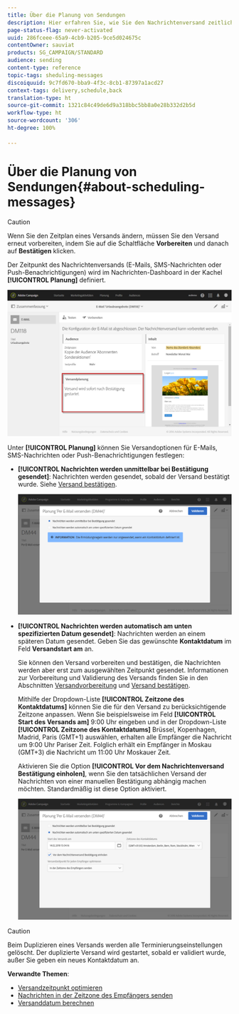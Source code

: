 ```yaml
---
title: Über die Planung von Sendungen
description: Hier erfahren Sie, wie Sie den Nachrichtenversand zeitlich planen können.
page-status-flag: never-activated
uuid: 286fceee-65a9-4cb9-b205-9ce5d024675c
contentOwner: sauviat
products: SG_CAMPAIGN/STANDARD
audience: sending
content-type: reference
topic-tags: sheduling-messages
discoiquuid: 9c7fd670-bba9-4f3c-8cb1-87397a1acd27
context-tags: delivery,schedule,back
translation-type: ht
source-git-commit: 1321c84c49de6d9a318bbc5bb8a0e28b332d2b5d
workflow-type: ht
source-wordcount: '306'
ht-degree: 100%

---
```



# Über die Planung von Sendungen{#about-scheduling-messages}

>[!CAUTION]
>
>Wenn Sie den Zeitplan eines Versands ändern, müssen Sie den Versand erneut vorbereiten, indem Sie auf die Schaltfläche **Vorbereiten** und danach auf **Bestätigen** klicken.

Der Zeitpunkt des Nachrichtenversands (E-Mails, SMS-Nachrichten oder Push-Benachrichtigungen) wird im Nachrichten-Dashboard in der Kachel **[!UICONTROL Planung]** definiert.

![](assets/delivery_dashboard.png)

Unter **[!UICONTROL Planung]** können Sie Versandoptionen für E-Mails, SMS-Nachrichten oder Push-Benachrichtigungen festlegen:

* **[!UICONTROL Nachrichten werden unmittelbar bei Bestätigung gesendet]**: Nachrichten werden gesendet, sobald der Versand bestätigt wurde. Siehe [Versand bestätigen](../../sending/using/confirming-the-send.md).

   ![](assets/delivery_planning_1.png)

* **[!UICONTROL Nachrichten werden automatisch am unten spezifizierten Datum gesendet]**: Nachrichten werden an einem späteren Datum gesendet. Geben Sie das gewünschte **Kontaktdatum** im Feld **Versandstart am** an.

   Sie können den Versand vorbereiten und bestätigen, die Nachrichten werden aber erst zum ausgewählten Zeitpunkt gesendet. Informationen zur Vorbereitung und Validierung des Versands finden Sie in den Abschnitten [Versandvorbereitung](../../sending/using/preparing-the-send.md) und [Versand bestätigen](../../sending/using/confirming-the-send.md).

   Mithilfe der Dropdown-Liste **[!UICONTROL Zeitzone des Kontaktdatums]** können Sie die für den Versand zu berücksichtigende Zeitzone anpassen. Wenn Sie beispielsweise im Feld **[!UICONTROL Start des Versands am]** 9:00 Uhr eingeben und in der Dropdown-Liste **[!UICONTROL Zeitzone des Kontaktdatums]** Brüssel, Kopenhagen, Madrid, Paris (GMT+1) auswählen, erhalten alle Empfänger die Nachricht um 9:00 Uhr Pariser Zeit. Folglich erhält ein Empfänger in Moskau (GMT+3) die Nachricht um 11:00 Uhr Moskauer Zeit.

   Aktivieren Sie die Option **[!UICONTROL Vor dem Nachrichtenversand Bestätigung einholen]**, wenn Sie den tatsächlichen Versand der Nachrichten von einer manuellen Bestätigung abhängig machen möchten. Standardmäßig ist diese Option aktiviert.

   ![](assets/delivery_planning.png)

>[!CAUTION]
>
>Beim Duplizieren eines Versands werden alle Terminierungseinstellungen gelöscht. Der duplizierte Versand wird gestartet, sobald er validiert wurde, außer Sie geben ein neues Kontaktdatum an.

**Verwandte Themen**:

* [Versandzeitpunkt optimieren](../../sending/using/optimizing-the-sending-time.md)
* [Nachrichten in der Zeitzone des Empfängers senden](../../sending/using/sending-messages-at-the-recipient-s-time-zone.md)
* [Versanddatum berechnen](../../sending/using/computing-the-sending-date.md)

